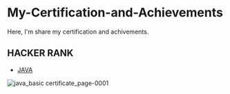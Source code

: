 # My-Certification-and-Achievements
<p>Here, I'm share my certification and achivements.</p>
<h2>HACKER RANK</h2>
<ul>
  <li><a href="https://www.hackerrank.com/certificates/33fb7a629e77" text-decoration="none">JAVA</a></li>
</ul>


![java_basic certificate_page-0001](https://github.com/user-attachments/assets/824e9039-e569-4c69-bee7-f9ac2a7aa153)
